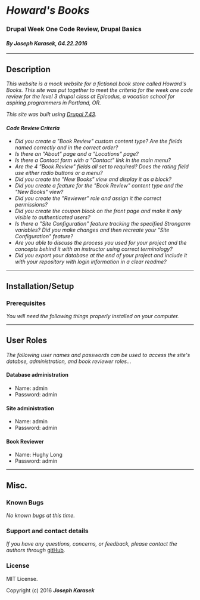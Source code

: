 # _**Howard's Books**_
### Drupal Week One Code Review, Drupal Basics
#### _**By Joseph Karasek, 04.22.2016**_
---
## Description

_This website is a mock website for a fictional book store called Howard's Books. This site was put together to meet the criteria for the week one code review for the level 3 drupal class at Epicodus, a vocation school for aspiring programmers in Portland, OR._

_This site was built using [Drupal 7.43](https://www.drupal.org/drupal-7.43-release-notes)._

#### _Code Review Criteria_

* _Did you create a "Book Review" custom content type? Are the fields named correctly and in the correct order?_
* _Is there an "About" page and a "Locations" page?_
* _Is there a Contact form with a "Contact" link in the main menu?_
* _Are the 4 "Book Review" fields all set to required? Does the rating field use either radio buttons or a menu?_
* _Did you create the "New Books" view and display it as a block?_
* _Did you create a feature for the "Book Review" content type and the "New Books" view?_
* _Did you create the "Reviewer" role and assign it the correct permissions?_
* _Did you create the coupon block on the front page and make it only visible to authenticated users?_
* _Is there a "Site Configuration" feature tracking the specified Strongarm variables? Did you make changes and then recreate your "Site Configuration" feature?_
* _Are you able to discuss the process you used for your project and the concepts behind it with an instructor using correct terminology?_
* _Did you export your database at the end of your project and include it with your repository with login information in a clear readme?_

___
## Installation/Setup

### Prerequisites

_You will need the following things properly installed on your computer._

<!-- * [Git](http://git-scm.com/)
* [Node.js](http://nodejs.org/) (with NPM)
* [Bower](http://bower.io/)
* [Ember CLI](http://ember-cli.com/)
* [PhantomJS](http://phantomjs.org/) -->

<!-- ## Installation

* `git clone <https://github.com/joekarasek/epicodus-ember-QandA>` this repository
* change into the new directory
* `npm install`
* `bower install`

## Running / Development

* `ember server`
* Visit your app at [http://localhost:4200](http://localhost:4200).

### Running Tests

* `ember test`
* `ember test --server`

### Building

* `ember build` (development)
* `ember build --environment production` (production)

### Deploy

To deploy to GitHub Pages, run:

    bash scripts/deploy-to-github-pages.sh -->
---
## User Roles

_The following user names and passwords can be used to access the site's databse, administration, and book reviewer roles..._


#### Database administration
* Name: admin
* Password: admin

#### Site administration
* Name: admin
* Password: admin

#### Book Reviewer
* Name: Hughy Long
* Password: admin

---
## Misc.

### Known Bugs

_No known bugs at this time._

### Support and contact details

_If you have any questions, concerns, or feedback, please contact the authors through_ [gitHub](https://github.com/joekarasek/).


<!-- * _This app was created with the [Ember](http://emberjs.com/) framework._
* _This project was built on [Node.js](https://nodejs.org/en/)._
* _The database for this app was handled by [FireBase](https://www.firebase.com/)._
* _Dependencies were handled with [npm](https://www.npmjs.com/) and [Bower](http://bower.io/)._ -->

### License

MIT License.

Copyright (c) 2016 **_Joseph Karasek_**
